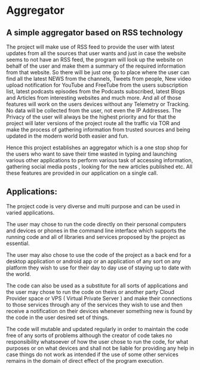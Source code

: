 # Aggregator
## A simple aggregator based on RSS technology 

The project will make use of RSS feed to provide the user with latest updates from all the sources that user wants and just in case the website seems to not have an RSS feed, the program will look up the website on behalf of the user and make them a summary of the required information from that website. So there will be just one go to place where the user can find all the latest NEWS from the channels, Tweets from people, New video upload notification for YouTube and FreeTube from the users subscription list, latest podcasts episodes from the Podcasts subscribed, latest Blogs and Articles from interesting websites and much more. And all of those features will work on the users devices without any Telemetry or Tracking. No data will be collected from the user, not even the IP Addresses. The Privacy of the user will always be the highest priority and for that the project will later versions of the project route all the traffic via TOR and make the process of gathering information from trusted sources and being updated in the modern world both easier and fun.

Hence this project establishes an aggregator which is a one stop shop for the users who want to save their time wasted in typing and launching various other applications to perform various task of accessing information, gathering social media posts , looking for the new articles published etc. All these features are provided in our application on a single call.

## Applications:

The project code is very diverse and multi purpose and can be used in varied applications.

The user may chose to run the code directly on their personal computers and devices or phones in the command line interface which supports the running code and all of libraries and services proposed by the project as essential.

The user may also chose to use the code of the project as a back end for a desktop application or android app or an application of any sort on any platform they wish to use for their day to day use of staying up to date with the world.

The code can also be used as a substitute for all sorts of applications and the user may chose to run the code on theirs or another party Cloud Provider space or VPS ( Virtual Private Server ) and make their connections to those services through any of the services they wish to use and then receive a notification on their devices whenever something new is found by the code in the user desired set of things.

The code will mutable and updated regularly in order to maintain the code free of any sorts of problems although the creator of code takes no responsibility whatsoever of how the user chose to run the code, for what purposes or on what devices and shall not be liable for providing any help in case things do not work as intended if the use of some other services remains in the domain of direct effect of the program execution.
